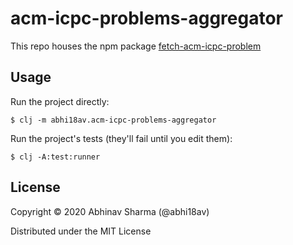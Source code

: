 # acm-icpc-problems-aggregator

This repo houses the npm package [fetch-acm-icpc-problem](https://www.npmjs.com/package/@abhi18av/fetch-acm-icpc-problem)

## Usage

Run the project directly:

    $ clj -m abhi18av.acm-icpc-problems-aggregator

Run the project's tests (they'll fail until you edit them):

    $ clj -A:test:runner


## License

Copyright © 2020 Abhinav Sharma (@abhi18av)

Distributed under the MIT License
